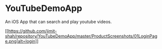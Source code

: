 # YouTubeDemoApp
An iOS App that can search and play youtube videos.

[[https://github.com/jimit-shah/repository/YouTubeDemoApp/master/ProductScreenshots/01LoginPage.png|alt=login]]
